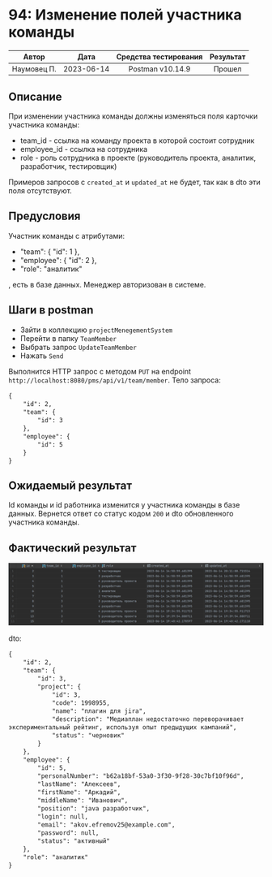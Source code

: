 # 94: Изменение полей участника команды

|    Автор    |    Дата    | Средства тестирования | Результат |
|:-----------:|:----------:|:---------------------:|:---------:|
| Наумовец П. | 2023-06-14 |   Postman v10.14.9    |  Прошел   |

## Описание

При изменении участника команды должны изменяться поля карточки участника команды:

* team_id - ссылка на команду проекта в которой состоит сотрудник
* employee_id - ссылка на сотрудника
* role - роль сотрудника в проекте (руководитель проекта, аналитик, разработчик, тестировщик)

Примеров запросов с `created_at` и `updated_at` не будет, так как в dto эти поля отсутствуют.

## Предусловия

Участник команды с атрибутами:

* "team": {
  "id": 1
  },
* "employee": {
  "id": 2
  },
* "role": "аналитик"

, есть в базе данных. Менеджер авторизован в системе.

## Шаги в postman

* Зайти в коллекцию `projectMenegementSystem`
* Перейти в папку `TeamMember`
* Выбрать запрос `UpdateTeamMember`
* Нажать `Send`

Выполнится HTTP запрос с методом `PUT` на endpoint `http://localhost:8080/pms/api/v1/team/member`. Тело запроса:

```
{
    "id": 2,
    "team": {
        "id": 3
    },
    "employee": {
        "id": 5
    }
}
```

## Ожидаемый результат

Id команды и id работника изменится у участника команды в базе данных. Вернется ответ со статус кодом `200` и dto 
обновленного участника команды.

## Фактический результат

![Image alt](https://github.com/PavelNaymovets/project_management_system/blob/develop/doc/test-case/screenshot/team%20member/teamMember_update.PNG)

dto:

```
{
    "id": 2,
    "team": {
        "id": 3,
        "project": {
            "id": 3,
            "code": 1998955,
            "name": "плагин для jira",
            "description": "Медиаплан недостаточно переворачивает экспериментальный рейтинг, используя опыт предыдущих кампаний",
            "status": "черновик"
        }
    },
    "employee": {
        "id": 5,
        "personalNumber": "b62a18bf-53a0-3f30-9f28-30c7bf10f96d",
        "lastName": "Алексеев",
        "firstName": "Аркадий",
        "middleName": "Иванович",
        "position": "java разработчик",
        "login": null,
        "email": "akov.efremov25@example.com",
        "password": null,
        "status": "активный"
    },
    "role": "аналитик"
}
```